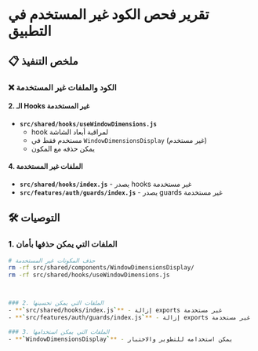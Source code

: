 # تقرير فحص الكود غير المستخدم في التطبيق

## 📋 ملخص التنفيذ


### ❌ الكود والملفات غير المستخدمة


#### 2. الـ Hooks غير المستخدمة
- **`src/shared/hooks/useWindowDimensions.js`**
  - hook لمراقبة أبعاد الشاشة
  - مستخدم فقط في `WindowDimensionsDisplay` (غير مستخدم)
  - يمكن حذفه مع المكون




#### 4. الملفات غير المستخدمة
- **`src/shared/hooks/index.js`** - يصدر hooks غير مستخدمة
- **`src/features/auth/guards/index.js`** - يصدر guards غير مستخدمة




## 🛠 التوصيات

### 1. الملفات التي يمكن حذفها بأمان
```bash
# حذف المكونات غير المستخدمة
rm -rf src/shared/components/WindowDimensionsDisplay/
rm -rf src/shared/hooks/useWindowDimensions.js



### 2. الملفات التي يمكن تحسينها
- **`src/shared/hooks/index.js`** - إزالة exports غير مستخدمة
- **`src/features/auth/guards/index.js`** - إزالة exports غير مستخدمة

### 3. الملفات التي يمكن استخدامها
- **`WindowDimensionsDisplay`** - يمكن استخدامه للتطوير والاختبار






